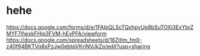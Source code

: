 # hehe
https://docs.google.com/forms/d/e/1FAIpQLScTQxhpyUp8bSuTOXi3ExYbrZMYF7jfwxkFHjp3FVM-hEvPFA/viewform
https://docs.google.com/spreadsheets/d/16Zitlm_fm0-z40f94BKTVq8sPzJw0ebtpVKriNVJkZo/edit?usp=sharing
